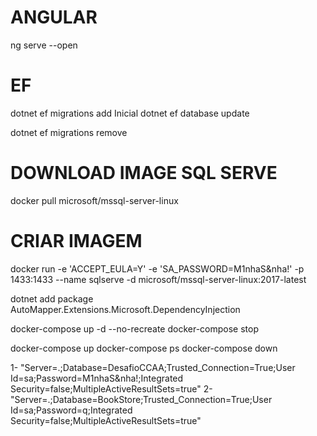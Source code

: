 #   ANGULAR
ng serve --open

#   EF
dotnet ef migrations add Inicial
dotnet ef database update

dotnet ef migrations remove

#   DOWNLOAD IMAGE SQL SERVE
docker pull microsoft/mssql-server-linux

#   CRIAR IMAGEM
docker run -e 'ACCEPT_EULA=Y' -e 'SA_PASSWORD=M1nhaS&nha!' -p 1433:1433 --name sqlserve -d microsoft/mssql-server-linux:2017-latest

dotnet add package AutoMapper.Extensions.Microsoft.DependencyInjection

docker-compose up -d --no-recreate
docker-compose stop

docker-compose up
docker-compose ps
docker-compose down

1- "Server=.;Database=DesafioCCAA;Trusted_Connection=True;User Id=sa;Password=M1nhaS&nha!;Integrated Security=false;MultipleActiveResultSets=true"
2- "Server=.;Database=BookStore;Trusted_Connection=True;User Id=sa;Password=q;Integrated Security=false;MultipleActiveResultSets=true"